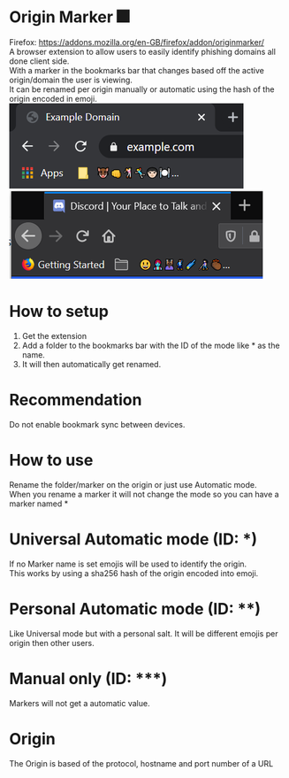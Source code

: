 # Origin Marker 🎆 
Firefox: https://addons.mozilla.org/en-GB/firefox/addon/originmarker/  
A browser extension to allow users to easily identify phishing domains all done client side.  
With a marker in the bookmarks bar that changes based off the active origin/domain the user is viewing.  
It can be renamed per origin manually or automatic using the hash of the origin encoded in emoji.  
![Example of automatic mode using chrome](Chrome.png) ![Example of automatic mode using firefox](Firefox.png)

# How to setup
1. Get the extension
2. Add a folder to the bookmarks bar with the ID of the mode like * as the name.
3. It will then automatically get renamed.

# Recommendation
Do not enable bookmark sync between devices.

# How to use
Rename the folder/marker on the origin or just use Automatic mode.  
When you rename a marker it will not change the mode so you can have a marker named *

# Universal Automatic mode (ID: *)
If no Marker name is set emojis will be used to identify the origin.  
This works by using a sha256 hash of the origin encoded into emoji.

# Personal Automatic mode (ID: **)
Like Universal mode but with a personal salt.
It will be different emojis per origin then other users. 

# Manual only (ID: ***)
Markers will not get a automatic value.

# Origin
The Origin is based of the protocol, hostname and port number of a URL
